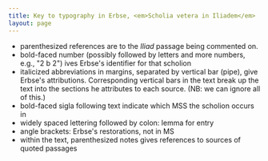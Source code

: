 ```yaml
---
title: Key to typography in Erbse, <em>Scholia vetera in Iliadem</em>
layout: page
---
```


- parenthesized references are to the *Iliad* passage being commented on.
- bold-faced number (possibly followed by letters and more numbers, e.g., "2 b 2") ives Erbse's identifier for that scholion
- italicized abbreviations in margins, separated by vertical bar (pipe), give Erbse's attributions. Corresponding vertical bars in the text break up the text into the sections he attributes to each source. (NB: we can ignore all of this.)
- bold-faced sigla following text indicate which MSS the scholion occurs in
- widely spaced lettering followed by colon: lemma for entry
- angle brackets: Erbse's restorations, not in MS
- within the text, parenthesized notes gives references to sources of quoted passages

